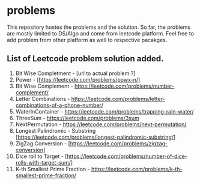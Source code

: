 # problems
This repository hostes the problems and the solution. So far, the problems are mostly limited to DS/Algo and come from leetcode platform. Feel free to add problem from other platform as well to respective pacakges.

## List of Leetcode problem solution added.
  1. Bit Wise Completment - [url to actual problem ?]
  2. Power - [https://leetcode.com/problems/powx-n/]
  3. Bit Wise Complement - https://leetcode.com/problems/number-complement/
  4. Letter Combinations - https://leetcode.com/problems/letter-combinations-of-a-phone-number/
  5. WaterInContainer - https://leetcode.com/problems/trapping-rain-water/
  6. ThreeSum - https://leetcode.com/problems/3sum
  7. NextPermutation - https://leetcode.com/problems/next-permutation/
  8. Longest Palindromic - Substring [https://leetcode.com/problems/longest-palindromic-substring/]
  9. ZigZag Conversion - [https://leetcode.com/problems/zigzag-conversion]
  10. Dice roll to Target - [https://leetcode.com/problems/number-of-dice-rolls-with-target-sum/]
  11. K-th Smallest Prime Fraction - https://leetcode.com/problems/k-th-smallest-prime-fraction/
